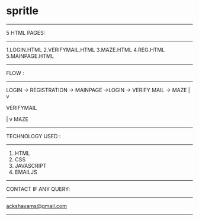 # spritle

________________________________________________________________________________________________________________________
5 HTML PAGES:
________________________________________________________________________________________________________________________
1.LOGIN.HTML 
2.VERIFYMAIL.HTML
3.MAZE.HTML
4.REG.HTML
5.MAINPAGE.HTML





________________________________________________________________________________________________________________________
FLOW : 
_________________________________________________________________________________________________________________________

LOGIN -> REGISTRATION -> MAINPAGE ->LOGIN -> VERIFY MAIL -> MAZE
  |
  v
  
  VERIFYMAIL
  
  |
  v
  MAZE
  
  
  
 
  ________________________________________________________________________________________________________________________
  TECHNOLOGY USED :
  ________________________________________________________________________________________________________________________
  1. HTML
  2. CSS
  3. JAVASCRIPT
  4. EMAILJS



________________________________________________________________________________________________________________________
CONTACT IF ANY QUERY:
________________________________________________________________________________________________________________________

ackshayams@gmail.com

________________________________________________________________________________________________________________________
